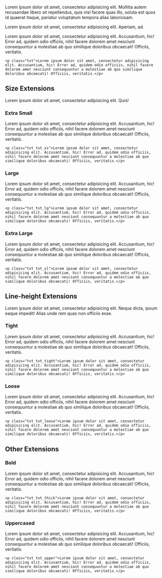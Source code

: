 Lorem ipsum dolor sit amet, consectetur adipisicing elit. Mollitia autem recusandae libero sit repellendus, quis nisi facere quas illo, soluta est quos id quaerat itaque, pariatur voluptatum tempora alias laboriosam.

Lorem ipsum dolor sit amet, consectetur adipisicing elit. Aperiam, ad.

<div class="sg-example">
    <p class="txt">Lorem ipsum dolor sit amet, consectetur adipisicing elit. Accusantium, hic! Error ad, quidem odio officiis, nihil facere dolorem amet nesciunt consequuntur a molestiae ab quo similique doloribus obcaecati! Officiis, veritatis.</p>
</div>

```markup
<p class="txt">Lorem ipsum dolor sit amet, consectetur adipisicing elit. Accusantium, hic! Error ad, quidem odio officiis, nihil facere dolorem amet nesciunt consequuntur a molestiae ab quo similique doloribus obcaecati! Officiis, veritatis.</p>
```

## Size Extensions

Lorem ipsum dolor sit amet, consectetur adipisicing elit. Quis!

### Extra Small

<div class="sg-example">
    <p class="txt txt_xs">Lorem ipsum dolor sit amet, consectetur adipisicing elit. Accusantium, hic! Error ad, quidem odio officiis, nihil facere dolorem amet nesciunt consequuntur a molestiae ab quo similique doloribus obcaecati! Officiis, veritatis.</p>
</div>

```markup
<p class="txt txt_xs">Lorem ipsum dolor sit amet, consectetur adipisicing elit. Accusantium, hic! Error ad, quidem odio officiis, nihil facere dolorem amet nesciunt consequuntur a molestiae ab quo similique doloribus obcaecati! Officiis, veritatis.</p>
```

### Large

<div class="sg-example">
    <p class="txt txt_lg">Lorem ipsum dolor sit amet, consectetur adipisicing elit. Accusantium, hic! Error ad, quidem odio officiis, nihil facere dolorem amet nesciunt consequuntur a molestiae ab quo similique doloribus obcaecati! Officiis, veritatis.</p>
</div>

```markup
<p class="txt txt_lg">Lorem ipsum dolor sit amet, consectetur adipisicing elit. Accusantium, hic! Error ad, quidem odio officiis, nihil facere dolorem amet nesciunt consequuntur a molestiae ab quo similique doloribus obcaecati! Officiis, veritatis.</p>
```

### Extra Large

<div class="sg-example">
    <p class="txt txt_xl">Lorem ipsum dolor sit amet, consectetur adipisicing elit. Accusantium, hic! Error ad, quidem odio officiis, nihil facere dolorem amet nesciunt consequuntur a molestiae ab quo similique doloribus obcaecati! Officiis, veritatis.</p>
</div>

```markup
<p class="txt txt_xl">Lorem ipsum dolor sit amet, consectetur adipisicing elit. Accusantium, hic! Error ad, quidem odio officiis, nihil facere dolorem amet nesciunt consequuntur a molestiae ab quo similique doloribus obcaecati! Officiis, veritatis.</p>
```

## Line-height Extensions

Lorem ipsum dolor sit amet, consectetur adipisicing elit. Neque dicta, ipsum eaque impedit! Alias unde rem quas non officiis esse.

### Tight

<div class="sg-example">
    <p class="txt txt_tight">Lorem ipsum dolor sit amet, consectetur adipisicing elit. Accusantium, hic! Error ad, quidem odio officiis, nihil facere dolorem amet nesciunt consequuntur a molestiae ab quo similique doloribus obcaecati! Officiis, veritatis.</p>
</div>

```markup
<p class="txt txt_tight">Lorem ipsum dolor sit amet, consectetur adipisicing elit. Accusantium, hic! Error ad, quidem odio officiis, nihil facere dolorem amet nesciunt consequuntur a molestiae ab quo similique doloribus obcaecati! Officiis, veritatis.</p>
```

### Loose

<div class="sg-example">
    <p class="txt txt_loose">Lorem ipsum dolor sit amet, consectetur adipisicing elit. Accusantium, hic! Error ad, quidem odio officiis, nihil facere dolorem amet nesciunt consequuntur a molestiae ab quo similique doloribus obcaecati! Officiis, veritatis.</p>
</div>

```markup
<p class="txt txt_loose">Lorem ipsum dolor sit amet, consectetur adipisicing elit. Accusantium, hic! Error ad, quidem odio officiis, nihil facere dolorem amet nesciunt consequuntur a molestiae ab quo similique doloribus obcaecati! Officiis, veritatis.</p>
```

## Other Extensions

### Bold

<div class="sg-example">
    <p class="txt txt_thick">Lorem ipsum dolor sit amet, consectetur adipisicing elit. Accusantium, hic! Error ad, quidem odio officiis, nihil facere dolorem amet nesciunt consequuntur a molestiae ab quo similique doloribus obcaecati! Officiis, veritatis.</p>
</div>

```markup
<p class="txt txt_thick">Lorem ipsum dolor sit amet, consectetur adipisicing elit. Accusantium, hic! Error ad, quidem odio officiis, nihil facere dolorem amet nesciunt consequuntur a molestiae ab quo similique doloribus obcaecati! Officiis, veritatis.</p>
```

### Uppercased

<div class="sg-example">
    <p class="txt txt_upper">Lorem ipsum dolor sit amet, consectetur adipisicing elit. Accusantium, hic! Error ad, quidem odio officiis, nihil facere dolorem amet nesciunt consequuntur a molestiae ab quo similique doloribus obcaecati! Officiis, veritatis.</p>
</div>

```markup
<p class="txt txt_upper">Lorem ipsum dolor sit amet, consectetur adipisicing elit. Accusantium, hic! Error ad, quidem odio officiis, nihil facere dolorem amet nesciunt consequuntur a molestiae ab quo similique doloribus obcaecati! Officiis, veritatis.</p>
```